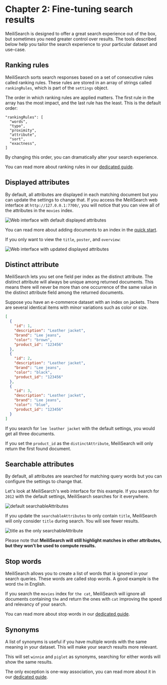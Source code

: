 # Chapter 2: Fine-tuning search results

MeiliSearch is designed to offer a great search experience out of the box, but sometimes you need greater control over results. The tools described below help you tailor the search experience to your particular dataset and use-case.

## Ranking rules

MeiliSearch sorts search responses based on a set of consecutive rules called ranking rules. These rules are stored in an array of strings called `rankingRules`, which is part of the `settings` object.

The order in which ranking rules are applied matters. The first rule in the array has the most impact, and the last rule has the least. This is the default order:

```
"rankingRules": [
  "words",
  "typo",
  "proximity",
  "attribute",
  "sort",
  "exactness",
]
```

By changing this order, you can dramatically alter your search experience.

You can read more about ranking rules in our [dedicated guide](/learn/core_concepts/relevancy.md).

## Displayed attributes

By default, all attributes are displayed in each matching document but you can update the settings to change that. If you access the MeiliSearch web interface at `http://127.0.0.1:7700/`, you will notice that you can view all of the attributes in the `movies` index.

![Web interface with default displayed attributes](/getting-started/default_displayed_attributes.png)

You can read more about adding documents to an index in the [quick start](/learn/getting_started/quick_start.md#step-2-add-documents).

If you only want to view the `title`, `poster`, and `overview`:

<CodeSamples id= "getting_started_update_displayedAttributes_md" />

![Web interface with updated displayed attributes](/getting-started/updated_displayed_attributes.png)  

## Distinct attribute

MeiliSearch lets you set one field per index as the distinct attribute. The distinct attribute will always be unique among returned documents. This means there will never be more than one occurrence of the same value in the distinct attribute field among the returned documents.

Suppose you have an e-commerce dataset with an index on jackets. There are several identical items with minor variations such as color or size.

```json
[
  {
    "id": 1,
    "description": "Leather jacket",
    "brand": "Lee jeans",
    "color": "brown",
    "product_id": "123456"
  },
  {
    "id": 2,
    "description": "Leather jacket",
    "brand": "Lee jeans",
    "color": "black",
    "product_id": "123456"
  },
  {
    "id": 3,
    "description": "Leather jacket",
    "brand": "Lee jeans",
    "color": "blue",
    "product_id": "123456"
  }
]
```

If you search for `lee leather jacket` with the default settings, you would get all three documents.

If you set the `product_id` as the `distinctAttribute`, MeiliSearch will only return the first found document.

## Searchable attributes

By default, all attributes are searched for matching query words but you can configure the settings to change that.

Let's look at MeiliSearch's web interface for this example. If you search for `2012` with the default settings, MeiliSearch searches for it everywhere.

![default searchableAttributes](/getting-started/default_searchableAttributes.gif)

If you update the `searchableAttributes` to only contain `title`, MeiliSearch will only consider `title` during search. You will see fewer results.

![title as the only searchableAttribute](/getting-started/title_searchableAttributes.gif)

Please note that **MeiliSearch will still highlight matches in other attributes, but they won’t be used to compute results.**

## Stop words

MeiliSearch allows you to create a list of words that is ignored in your search queries. These words are called stop words. A good example is the word `the` in English.

<CodeSamples id= "getting_started_update_stop_words_md" />

If you search the `movies` index for `the cat`, MeiliSearch will ignore all documents containing `the` and return the ones with `cat` improving the speed and relevancy of your search.

You can read more about stop words in our [dedicated guide](/reference/features/stop_words.md).

## Synonyms

A list of synonyms is useful if you have multiple words with the same meaning in your dataset. This will make your search results more relevant.

<CodeSamples id= "getting_started_synonyms_md" />

This will set `winnie` and `piglet` as synonyms, searching for either words will show the same results.

The only exception is one-way association, you can read more about it in our [dedicated guide](/reference/features/synonyms.md#one-way-association).
